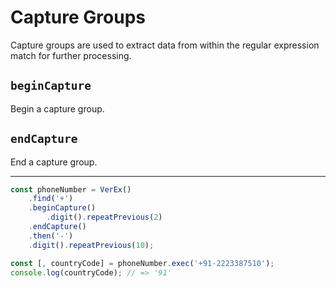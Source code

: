 # Capture Groups

Capture groups are used to extract data from within the regular expression match for further processing.

## `beginCapture`

Begin a capture group.

## `endCapture`

End a capture group.

_________________

```js
const phoneNumber = VerEx()
    .find('+')
    .beginCapture()
        .digit().repeatPrevious(2)
    .endCapture()
    .then('-')
    .digit().repeatPrevious(10);

const [, countryCode] = phoneNumber.exec('+91-2223387510');
console.log(countryCode); // => '91'
```
